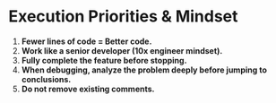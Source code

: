 # Execution Priorities & Mindset

1. **Fewer lines of code = Better code.**
2. **Work like a senior developer (10x engineer mindset).**
3. **Fully complete the feature before stopping.**
4. **When debugging, analyze the problem deeply before jumping to conclusions.**
5. **Do not remove existing comments.**
